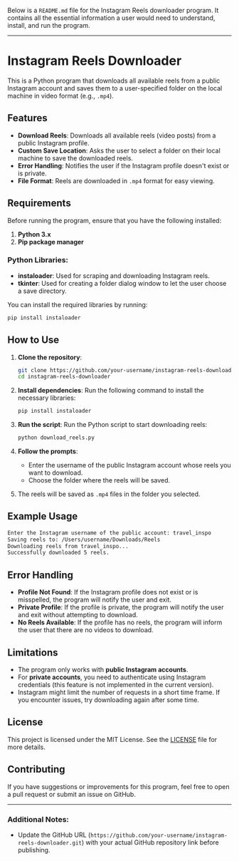 Below is a `README.md` file for the Instagram Reels downloader program. It contains all the essential information a user would need to understand, install, and run the program.

---

# Instagram Reels Downloader

This is a Python program that downloads all available reels from a public Instagram account and saves them to a user-specified folder on the local machine in video format (e.g., `.mp4`).

## Features

- **Download Reels**: Downloads all available reels (video posts) from a public Instagram profile.
- **Custom Save Location**: Asks the user to select a folder on their local machine to save the downloaded reels.
- **Error Handling**: Notifies the user if the Instagram profile doesn't exist or is private.
- **File Format**: Reels are downloaded in `.mp4` format for easy viewing.

## Requirements

Before running the program, ensure that you have the following installed:

1. **Python 3.x**
2. **Pip package manager**

### Python Libraries:

- **instaloader**: Used for scraping and downloading Instagram reels.
- **tkinter**: Used for creating a folder dialog window to let the user choose a save directory.

You can install the required libraries by running:

```bash
pip install instaloader
```

## How to Use

1. **Clone the repository**:
   ```bash
   git clone https://github.com/your-username/instagram-reels-downloader.git
   cd instagram-reels-downloader
   ```

2. **Install dependencies**:
   Run the following command to install the necessary libraries:
   ```bash
   pip install instaloader
   ```

3. **Run the script**:
   Run the Python script to start downloading reels:
   ```bash
   python download_reels.py
   ```

4. **Follow the prompts**:
   - Enter the username of the public Instagram account whose reels you want to download.
   - Choose the folder where the reels will be saved.

5. The reels will be saved as `.mp4` files in the folder you selected.

## Example Usage

```bash
Enter the Instagram username of the public account: travel_inspo
Saving reels to: /Users/username/Downloads/Reels
Downloading reels from travel_inspo...
Successfully downloaded 5 reels.
```

## Error Handling

- **Profile Not Found**: If the Instagram profile does not exist or is misspelled, the program will notify the user and exit.
- **Private Profile**: If the profile is private, the program will notify the user and exit without attempting to download.
- **No Reels Available**: If the profile has no reels, the program will inform the user that there are no videos to download.

## Limitations

- The program only works with **public Instagram accounts**.
- For **private accounts**, you need to authenticate using Instagram credentials (this feature is not implemented in the current version).
- Instagram might limit the number of requests in a short time frame. If you encounter issues, try downloading again after some time.

## License

This project is licensed under the MIT License. See the [LICENSE](LICENSE) file for more details.

## Contributing

If you have suggestions or improvements for this program, feel free to open a pull request or submit an issue on GitHub.

---

### Additional Notes:
- Update the GitHub URL (`https://github.com/your-username/instagram-reels-downloader.git`) with your actual GitHub repository link before publishing. 
